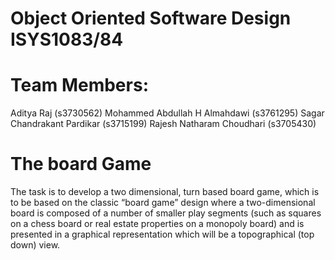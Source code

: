 # Object Oriented Software Design ISYS1083/84

#     Team Members:
   Aditya Raj  (s3730562)
   Mohammed Abdullah H Almahdawi (s3761295)
   Sagar Chandrakant Pardikar  (s3715199)
   Rajesh Natharam Choudhari   (s3705430)

# The board Game
The task is to develop a two dimensional, turn based board game, which is to be based on the classic “board game” design where a two-dimensional board is composed of a number of smaller play segments (such as squares on a chess board or real estate properties on a monopoly board) and is presented in a graphical representation which will be a topographical (top down) view. 
  
  

